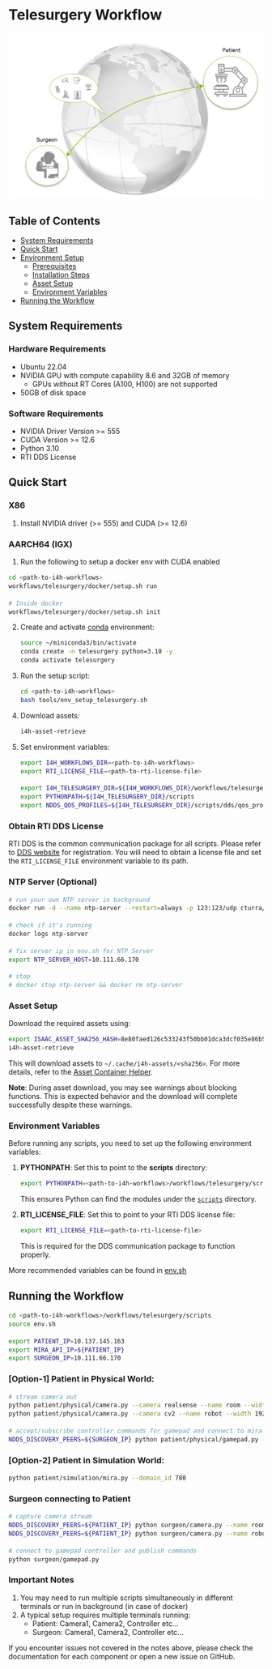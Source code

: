 # Telesurgery Workflow

![Telesurgery Workflow](../../docs/source/telesurgery_workflow.jpg)

## Table of Contents
- [System Requirements](#system-requirements)
- [Quick Start](#quick-start)
- [Environment Setup](#environment-setup)
  - [Prerequisites](#prerequisites)
  - [Installation Steps](#installation-steps)
  - [Asset Setup](#asset-setup)
  - [Environment Variables](#environment-variables)
- [Running the Workflow](#running-the-workflow)

## System Requirements

### Hardware Requirements
- Ubuntu 22.04
- NVIDIA GPU with compute capability 8.6 and 32GB of memory
    - GPUs without RT Cores (A100, H100) are not supported
- 50GB of disk space

### Software Requirements
- NVIDIA Driver Version >= 555
- CUDA Version >= 12.6
- Python 3.10
- RTI DDS License

## Quick Start

### X86
1. Install NVIDIA driver (>= 555) and CUDA (>= 12.6)

### AARCH64 (IGX)
1. Run the following to setup a docker env with CUDA enabled
```bash
cd <path-to-i4h-workflows>
workflows/telesurgery/docker/setup.sh run

# Inside docker
workflows/telesurgery/docker/setup.sh init
```


2. Create and activate [conda](https://www.anaconda.com/docs/getting-started/miniconda/install#quickstart-install-instructions) environment:
   ```bash
   source ~/miniconda3/bin/activate
   conda create -n telesurgery python=3.10 -y
   conda activate telesurgery
   ```
3. Run the setup script:
   ```bash
   cd <path-to-i4h-workflows>
   bash tools/env_setup_telesurgery.sh
   ```
4. Download assets:
   ```bash
   i4h-asset-retrieve
   ```
5. Set environment variables:
   ```bash
   export I4H_WORKFLOWS_DIR=<path-to-i4h-workflows>
   export RTI_LICENSE_FILE=<path-to-rti-license-file>

   export I4H_TELESURGERY_DIR=${I4H_WORKFLOWS_DIR}/workflows/telesurgery
   export PYTHONPATH=${I4H_TELESURGERY_DIR}/scripts
   export NDDS_QOS_PROFILES=${I4H_TELESURGERY_DIR}/scripts/dds/qos_profile.xml
    ```

### Obtain RTI DDS License
RTI DDS is the common communication package for all scripts. Please refer to [DDS website](https://www.rti.com/products) for registration. You will need to obtain a license file and set the `RTI_LICENSE_FILE` environment variable to its path.

### NTP Server (Optional)
```bash
# run your own NTP server in background
docker run -d --name ntp-server --restart=always -p 123:123/udp cturra/ntp

# check if it's running
docker logs ntp-server

# fix server ip in env.sh for NTP Server
export NTP_SERVER_HOST=10.111.66.170

# stop
# docker stop ntp-server && docker rm ntp-server
```

### Asset Setup

Download the required assets using:
```bash
export ISAAC_ASSET_SHA256_HASH=8e80faed126c533243f50bb01dca3dcf035e86b5bf567d622878866a8ef7f12d
i4h-asset-retrieve
```

This will download assets to `~/.cache/i4h-assets/<sha256>`. For more details, refer to the [Asset Container Helper](https://github.com/isaac-for-healthcare/i4h-asset-catalog/blob/v0.1.0/docs/catalog_helper.md).

**Note**: During asset download, you may see warnings about blocking functions. This is expected behavior and the download will complete successfully despite these warnings.

### Environment Variables

Before running any scripts, you need to set up the following environment variables:

1. **PYTHONPATH**: Set this to point to the **scripts** directory:
   ```bash
   export PYTHONPATH=<path-to-i4h-workflows>/workflows/telesurgery/scripts
   ```
   This ensures Python can find the modules under the [`scripts`](./scripts) directory.

2. **RTI_LICENSE_FILE**: Set this to point to your RTI DDS license file:
   ```bash
   export RTI_LICENSE_FILE=<path-to-rti-license-file>
   ```
   This is required for the DDS communication package to function properly.

More recommended variables can be found in [env.sh](./scripts/env.sh)

## Running the Workflow
```bash
cd <path-to-i4h-workflows>/workflows/telesurgery/scripts
source env.sh

export PATIENT_IP=10.137.145.163
export MIRA_API_IP=${PATIENT_IP}
export SURGEON_IP=10.111.66.170
```

### [Option-1] Patient in Physical World:
```bash
# stream camera out
python patient/physical/camera.py --camera realsense --name room --width 1280 --height 720
python patient/physical/camera.py --camera cv2 --name robot --width 1920 --height 1080

# accept/subscribe controller commands for gamepad and connect to mira api server
NDDS_DISCOVERY_PEERS=${SURGEON_IP} python patient/physical/gamepad.py --api_host ${MIRA_API_IP} --api_port 8081


```

### [Option-2] Patient in Simulation World:
```bash
python patient/simulation/mira.py --domain_id 780
```

### Surgeon connecting to Patient
```bash
# capture camera stream
NDDS_DISCOVERY_PEERS=${PATIENT_IP} python surgeon/camera.py --name room --width 1280 --height 720
NDDS_DISCOVERY_PEERS=${PATIENT_IP} python surgeon/camera.py --name robot --width 1280 --height 720

# connect to gamepad controller and publish commands
python surgeon/gamepad.py
```


### Important Notes
1. You may need to run multiple scripts simultaneously in different terminals or run in background (in case of docker)
2. A typical setup requires multiple terminals running:
   - Patient: Camera1, Camera2, Controller etc...
   - Surgeon: Camera1, Camera2, Controller etc...

If you encounter issues not covered in the notes above, please check the documentation for each component or open a new issue on GitHub.
